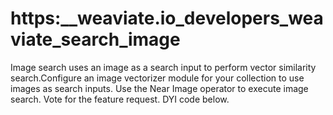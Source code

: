 # https:\_\_weaviate.io_developers_weaviate_search_image

Image search uses an image as a search input to perform vector similarity search.Configure an image vectorizer module for your collection to use images as search inputs. Use the Near Image operator to execute image search. Vote for the feature request. DYI code below.
